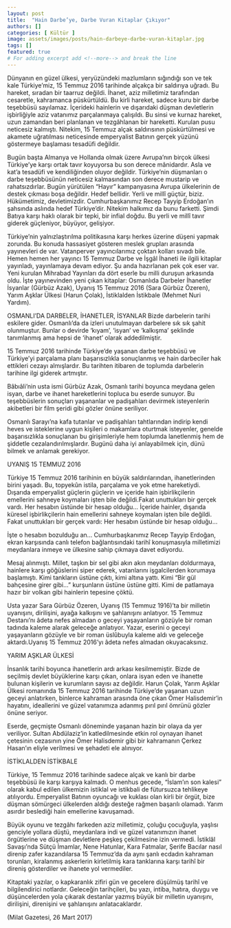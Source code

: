 ```yaml
---
layout: post
title:  "Hain Darbe’ye, Darbe Vuran Kitaplar Çıkıyor"
authors: []
categories: [ Kültür ]
image: assets/images/posts/hain-darbeye-darbe-vuran-kitaplar.jpg
tags: []
featured: true
# For adding excerpt add <!--more--> and break the line
---
```

Dünyanın en güzel ülkesi, yeryüzündeki mazlumların sığındığı son ve tek kale Türkiye’miz, 15 Temmuz 2016 tarihinde alçakça bir saldırıya uğradı. Bu hareket, sıradan bir taarruz değildi. İhanet, aziz milletimiz tarafından cesaretle, kahramanca püskürtüldü. Bu kirli hareket, sadece kuru bir darbe teşebbüsü sayılamaz. İçerideki hainlerin ve dışarıdaki düşman devletlerin işbirliğiyle aziz vatanımız parçalanmaya çalışıldı. Bu sinsi ve kurnaz hareket, uzun zamandan beri planlanan ve tezgâhlanan bir hareketti. Kurulan pusu neticesiz kalmıştı. Nitekim, 15 Temmuz alçak saldırısının püskürtülmesi ve akamete uğratılması neticesinde emperyalist Batının gerçek yüzünü göstermeye başlaması tesadüfi değildir.

Bugün başta Almanya ve Hollanda olmak üzere Avrupa’nın birçok ülkesi Türkiye’ye karşı ortak tavır koyuyorsa bu son derece mânidardır. Asla ve kat’a tesadüfi ve kendiliğinden oluyor değildir. Türkiye’nin düşmanları o darbe teşebbüsünün neticesiz kalmasından son derece mustarip ve rahatsızdırlar. Bugün yürütülen “Hayır” kampanyasına Avrupa ülkelerinin de destek çıkması boşa değildir. Hedef bellidir. Yerli ve millî güçtür, biziz. Hükümetimiz, devletimizdir. Cumhurbaşkanımız Recep Tayyip Erdoğan’ın şahsında aslında hedef Türkiye’dir. Nitekim halkımız da bunu farketti. Şimdi Batıya karşı haklı olarak bir tepki, bir infial doğdu. Bu yerli ve millî tavır giderek güçleniyor, büyüyor, gelişiyor.

Türkiye’nin yalnızlaştırılma politikasına karşı herkes üzerine düşeni yapmak zorunda. Bu konuda hassasiyet gösteren meslek grupları arasında yayınevleri de var. Vatanperver yayıncılarımız çoktan kolları sıvadı bile. Hemen hemen her yayıncı 15 Temmuz Darbe ve İşgâl İhaneti ile ilgili kitaplar yayınladı, yayınlamaya devam ediyor. Şu anda hazırlanan pek çok eser var. Yeni kurulan Mihrabad Yayınları da dört eserle bu milli duruşun arkasında oldu. İşte yayınevinden yeni çıkan kitaplar: Osmanlıda Darbeler İhanetler İsyanlar (Gürbüz Azak), Uyanış 15 Temmuz 2016 (Sara Gürbüz Özeren), Yarım Aşklar Ülkesi (Harun Çolak), İstiklalden İstikbale (Mehmet Nuri Yardım).

OSMANLI’DA DARBELER, İHANETLER, İSYANLAR
Bizde darbelerin tarihi eskilere gider. Osmanlı’da da izleri unutulmayan darbelere sık sık şahit olunmuştur. Bunlar o devirde ‘kıyam’, ‘isyan’ ve ‘kalkışma’ şeklinde tanımlanmış ama hepsi de ‘ihanet’ olarak addedilmiştir.

15 Temmuz 2016 tarihinde Türkiye’de yaşanan darbe teşebbüsü ve Türkiye’yi parçalama planı başarısızlıkla sonuçlanmış ve hain darbeciler hak ettikleri cezayı almışlardır. Bu tarihten itibaren de toplumda darbelerin tarihine ilgi giderek artmıştır.

Bâbıâli’nin usta ismi Gürbüz Azak, Osmanlı tarihi boyunca meydana gelen isyan, darbe ve ihanet hareketlerini topluca bu eserde sunuyor. Bu teşebbüslerin sonuçları yaşananlar ve padişahları devirmek isteyenlerin akibetleri bir film şeridi gibi gözler önüne seriliyor.

Osmanlı Sarayı’na kafa tutanlar ve padişahları tahtlarından indirip kendi heves ve isteklerine uygun kişileri o makamlara oturtmak isteyenler, genelde başarısızlıkla sonuçlanan bu girişimleriyle hem toplumda lanetlenmiş hem de şiddetle cezalandırılmışlardır. Bugünü daha iyi anlayabilmek için, dünü bilmek ve anlamak gerekiyor.

UYANIŞ 15 TEMMUZ 2016

Türkiye 15 Temmuz 2016 tarihinin en büyük saldırılarından, ihanetlerinden birini yaşadı. Bu, topyekûn istila, parçalama ve yok etme hareketiydi. Dışarıda emperyalist güçlerin güçlerin ve içeride hain işbirlikçilerin emellerini sahneye koymaları işten bile değildi.Fakat unuttukları bir gerçek vardı. Her hesabın üstünde bir hesap olduğu… İçeride hainler, dışarıda küresel işbirlikçilerin hain emellerini sahneye koymaları işten bile değildi. Fakat unuttukları bir gerçek vardı: Her hesabın üstünde bir hesap olduğu…

İşte o hesabın bozulduğu an… Cumhurbaşkanımız Recep Tayyip Erdoğan, ekran karşısında canlı telefon bağlantısındaki tarihî konuşmasıyla milletimizi meydanlara inmeye ve ülkesine sahip çıkmaya davet ediyordu.

Mesaj alınmıştı. Millet, taşkın bir sel gibi akın akın meydanları doldurmaya, hainlere karşı göğüslerini siper ederek, vatanlarını işgalcilerden korumaya başlamıştı. Kimi tankların üstüne çıktı, kimi altına yattı. Kimi “Bir gül bahçesine girer gibi…” kurşunların üstüne üstüne gitti. Kimi de patlamaya hazır bir volkan gibi hainlerin tepesine çöktü.

Usta yazar Sara Gürbüz Özeren, Uyanış (15 Temmuz 1916)’ta bir milletin uyanışını, dirilişini, ayağa kalkışını ve şahlanışını anlatıyor. 15 Temmuz Destanı’nı âdeta nefes almadan o geceyi yaşayanların gözüyle bir roman tadında kaleme alarak geleceğe anlatıyor. Yazar, eserini o geceyi yaşayanların gözüyle ve bir roman üslûbuyla kaleme aldı ve geleceğe aktardı.Uyanış 15 Temmuz 2016’yı âdeta nefes almadan okuyacaksınız.

YARIM AŞKLAR ÜLKESİ

İnsanlık tarihi boyunca ihanetlerin ardı arkası kesilmemiştir. Bizde de seçilmiş devlet büyüklerine karşı çıkan, onlara isyan eden ve ihanette bulunan kişilerin ve kurumların sayısı az değildir. Harun Çolak, Yarım Aşklar Ülkesi romanında 15 Temmuz 2016 tarihinde Türkiye’de yaşanan uzun geceyi anlatırken, binlerce kahraman arasında öne çıkan Ömer Halisdemir’in hayatını, ideallerini ve güzel vatanımıza adanmış pırıl pırıl ömrünü gözler önüne seriyor.

Eserde, geçmişte Osmanlı döneminde yaşanan hazin bir olaya da yer veriliyor. Sultan Abdülaziz’in katledilmesinde etkin rol oynayan ihanet çetesinin cezasının yine Ömer Halisdemir gibi bir kahramanın Çerkez Hasan’ın eliyle verilmesi ve şehadeti ele alınıyor.

İSTİKLALDEN İSTİKBALE

Türkiye, 15 Temmuz 2016 tarihinde sadece alçak ve kanlı bir darbe teşebbüsü ile karşı karşıya kalmadı. O menhus gecede, “İslam’ın son kalesi” olarak kabul edilen ülkemizin istiklal ve istikbali de fütursuzca tehlikeye atılıyordu. Emperyalist Batının oyuncağı ve kuklası olan kirli bir örgüt, bize düşman sömürgeci ülkelerden aldığı desteğe rağmen başarılı olamadı. Yarım asırdır beslediği hain emellerine kavuşamadı.

Büyük oyunu ve tezgâhı farkeden aziz milletimiz, çoluğu çocuğuyla, yaşlısı genciyle yollara düştü, meydanlara indi ve güzel vatanımızın ihanet örgütlerine ve düşman devletlere peşkeş çekilmesine izin vermedi. İstiklâl Savaşı’nda Sütçü İmamlar, Nene Hatunlar, Kara Fatmalar, Şerife Bacılar nasıl direnip zafer kazandılarsa 15 Temmuz’da da aynı şanlı ecdadın kahraman torunları, kiralanmış askerlerin kirletilmiş kara tanklarına karşı tarihî bir direniş gösterdiler ve ihanete yol vermediler.

Kitaptaki yazılar, o kapkaranlık zifiri gün ve gecelere düşülmüş tarihî ve bilgilendirici notlardır. Geleceğin tarihçileri, bu yazı, intiba, hatıra, duygu ve düşüncelerden yola çıkarak destanlar yazmış büyük bir milletin uyanışını, dirilişini, direnişini ve şahlanışını anlatacaklardır.

(Milat Gazetesi, 26 Mart 2017)